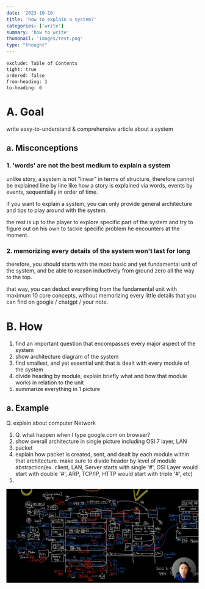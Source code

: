 ```yaml
---
date: '2023-10-10'
title: 'how to explain a system?'
categories: ['write']
summary: 'how to write'
thumbnail: 'images/test.png'
type: "thought"
---
```


```toc
exclude: Table of Contents
tight: true
ordered: false
from-heading: 1
to-heading: 6
```
# A. Goal
write easy-to-understand & comprehensive article about a system
## a. Misconceptions
### 1. 'words' are not the best medium to explain a system

unlike story, a system is not "linear" in terms of structure, therefore cannot be explained line by line like how a story is explained via words, events by events, sequentially in order of time.

if you want to explain a system,
you can only provide general architecture and tips to play around with the system.

the rest is up to the player to explore specific part of the system and try to figure out on his own to tackle specific problem he encounters at the moment.


### 2. memorizing every details of the system won't last for long

therefore, you should starts with the most basic and yet fundamental unit of the system, and be able to reason inductively from ground zero all the way to the top.

that way, you can deduct everything from the fundamental unit with maximum 10 core concepts, without memorizing every little details that you can find on google / chatgpt / your note.



# B. How

1. find an important question that encompasses every major aspect of the system
2. show architecture diagram of the system
3. find smallest, and yet essential unit that is dealt with every module of the system
4. divide heading by module, explain briefly what and how that module works in relation to the unit
5. summarize everything in 1 picture




## a. Example


Q. explain about computer Network

1. Q. what happen when I type google.com on browser?
2. show overall architecture in single picture including OSI 7 layer, LAN
3. packet
4. explain how packet is created, sent, and dealt by each module within that architecture. make sure to divide header by level of module abstraction(ex. client, LAN, Server starts with single '#', OSI Layer would start with double '#', ARP, TCP/IP, HTTP would start with triple '#', etc)
5.

![](images/2023-10-10-19-29-15.png)


